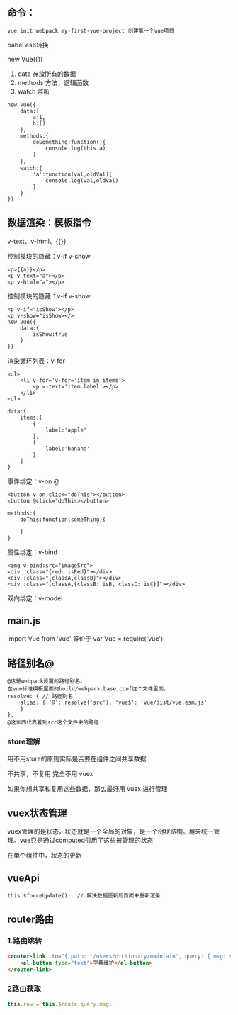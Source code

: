 ## 命令：

~~~
vue init webpack my-first-vue-project 创建第一个vue项目

~~~

babel	es6转换



new Vue({})

1. data 存放所有的数据 
2. methods 方法，逻辑函数 
3. watch 监听

~~~
new Vue({
    data:{
        a:1,
        b:[]
    },
    methods:{
        doSomething:function(){
        	console.log(this.a)
        }
    }，
    watch:{
        'a':function(val,oldVal){
            console.log(val,oldVal)
        }
    }
})
~~~



## 数据渲染：模板指令

v-text、v-html、{{}}

控制模块的隐藏：v-if	v-show

~~~
<p>{{a}}</p>
<p v-text="a"></p>
<p v-html="a"></p>

~~~

控制模块的隐藏：v-if	v-show

~~~
<p v-if="isShow"></p>
<p v-show="isShow></>
new Vue({
    data:{
        isShow:true
    }
})
~~~





渲染循环列表：v-for

~~~
<ul>
	<li v-for='v-for='item in items'>
		<p v-text='item.label'></p>
	</li>
<ul>

data:{
    items:[
        {
            label:'apple'
        },
        {
            label:'banana'
        }
    ]
}
~~~

事件绑定：v-on   @

~~~
<button v-on:click="doThis"></button>
<button @click="doThis></button>

methods:{
    doThis:function(someThing){
        
    }
}
~~~

属性绑定：v-bind   ：

~~~
<img v-bind:src="imageSrc">
<div :class="{red: isRed}"></div>
<div :class="[classA,classB]"></div>
<div :class="[classA,{classB: isB, classC: isC}]"></div>
~~~

双向绑定：v-model	

## main.js

import Vue from 'vue'	等价于	var Vue = require('vue')

## 路径别名@

~~~
@这是webpack设置的路径别名。
在vue标准模板里面的build/webpack.base.conf这个文件里面。
resolve: { // 路径别名
	alias: { '@': resolve('src'), 'vue$': 'vue/dist/vue.esm.js'
	}
},
@这东西代表着到src这个文件夹的路径
~~~



### store理解

用不用store的原则实际是否要在组件之间共享数据

不共享，不复用   完全不用 vuex  

如果你想共享和复用这些数据，那么最好用 vuex 进行管理

## vuex状态管理 

vuex管理的是状态，状态就是一个全局的对象，是一个树状结构。用来统一管理。vue只是通过computed引用了这些被管理的状态

在单个组件中，状态的更新

## vueApi

~~~
this.$forceUpdate();  // 解决数据更新后页面未重新渲染
~~~



## router路由

### 1.路由跳转

~~~html
<router-link :to="{ path: '/users/dictionary/maintain', query: { msg: scope.row }}">
	<el-button type="text">字典维护</el-button>
</router-link>
~~~

### 2路由获取

~~~js
this.row = this.$route.query.msg;
~~~



